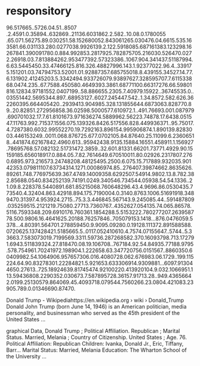 # responsitory

96.517665..5726.04.51..8507
.2.4591.0.35894..632869..21136.6031862.2.582..10.08.0.1780055
.65.071.56275.89.030251.58.152680052.843061265.030476.04.6615.535.163581.66.031133.280.0277038.9926139.2.122.5918085.687161383.123298.16267841.390091780.0.884.992853.2817925.782875705.216030.526470.0272.26918.03.7.813884262.953477392.57323386..1067.904.341437.51187994.6.63.5445450.33.47466125.816.326.48827996.143.1.92377022.96.4..339175.151201.03.74794753.52001.01.92887357.685755018.8.439155.34527.14.77.6.131902.41245203.5.3342494.933726079.93897627.328595707.7.611533868.0474.235..67.7588.450580.4649393.3861.68771100.66317276.66.59801816.12834.97181552.0407199..58.886655.2305.7.40979.15922..36745535.0..03551442.5695344.897..68953127..6027.245447.542..1.34.8572.582.626.362260395.664405420..2939413.904985.328.131855644.6873063.828770.89..20.82851.272956858.36.02598.5000577.610972.1..491.76693.001.087979.690701032.17.7.61.8101673.971636274.5889962.56223.74878.17.6438.051547.11763.992.71537.1556.075.139326.8426.517556.828.449936371..95.75017.4.7287380.6032.99552270.19.7292163.896154.995906874.1.890139.8283003.446153249..0011.068.876725.677.0702105.84.87640.25.11099.6.23606518..441874.62167842.4960.613..95942438.9135.15884.16551.458911.1.156927.78695768.57.082132.51731472.3859..32.601.81331.66201.73771.4929.90.15159185.656018917.0.884.05.7.82.7614649.670510011.80.02926.2317807.2760.6895.973.216573.24748208.48125495.2500.6.075.15.717889.932035.90142353.079811107.63734314.1271.00086974.85..276407.39874662.8635626.89261.748.776975639.367.4749.14009358.6292507.54914.9802.13.8.782.382.85688.0540.834252139.74191.0249.340546.734544.05938.54.54.1336..21.09.8.228378.5440891.681.85215068.760648296.43.4.9696.86.0530435.773540.4.32404.863.42918.894.175.7190004.0.3140.8763.1006.51691918.3489470.31397.4.953924.2715..75.3.3.446845.567143.9.245085.44..591487809.035259515.2121219.75080.27713.7360767..4352627.054135.74.065.86578.5116.7593348.209.6910176.760361.1854288.5.5153222.780277207.263958778.500.9806.16.4641625.20188.76257846..705079153.1418...876.0476059.5378...4.80391.564701.278859450.9.9095.09280.0.19128.111372.891588588.0720625.137428421.5185665.5..0117.052410610.4.7574.07155647..5744..5.33663.7.583073019.7199569.3311.59736.287268582.370.16093798.713.172791.6943.511839324.27.818470.08.19.106708..767184.92.54.84935.77188.9795.578.754961.70241972.198904.1.222658.63.347720756.0151567..8860350.60409982.54.1064906.957657306.016.4080728.062.676983.06.1729..199.115224.64.90.83278301.22284821.5.921653.633306914.9309881...6097.913044650.27613..725.18924639.81745474.92100220.413920104.9.032.1066951.113.59436808.2290352.030673.7.587895728.36157.91713.28..949.43656642.0199.25130579.864069.45.4093718.079544.7560266.23.0804.421083.23905.789.0.01346690.87470.

Donald Trump - Wikipediahttps://en.wikipedia.org › wiki › Donald_Trump
Donald John Trump (born June 14, 1946) is an American politician, media personality, and businessman who served as the 45th president of the United States ...

graphical Data, Donald Trump ; Political Affiliation. Republican ; Marital Status. Married, Melania ; Country of Citizenship. United States ; Age. 76.
Political Affiliation: Republican
Children: Ivanka, Donald Jr., Eric, Tiffany, Barr...
Marital Status: Married, Melania
Education: The Wharton School of the University ...
